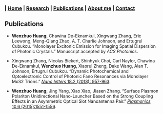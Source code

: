 ### | [Home](../index.md) | [Research](../research/index.md) | [Publications](../publications/index.md) | [About me](../aboutme/index.md) | [Contact](../contact/index.md)

## Publications

* **Wenzhuo Huang**, Chawina De-Eknamkul, Xingwang Zhang, Eric Leewong, Meng-Qiang Zhao, A. T. Charlie Johnson, and Ertugrul Cubukcu. 
“Monolayer Excitonic Emission for Imaging Spatial Dispersion of Photonic Crystals.” Manuscript accepted by _ACS Photonics_.

<!--* Xingwang Zhang, Xiaojie Zhang, **Wenzhuo Huang**, Sefaattin Tongay, and Ertugrul Cubukcu. 
“Self-resonant Exciton-polaritons in an Ultrathin WS2 Photonic Crystal.” Manuscript submitted to _Nature Photonics_.-->

* Xingwang Zhang, Nicolas Biekert, Shinhyuk Choi, Carl Naylor, Chawina De-Eknamkul, **Wenzhuo Huang**, Xiaorui Zheng, Dake Wang, 
Alan T. Johnson, Ertugrul  Cubukcu. “Dynamic Photochemical and Optoelectronic Control of Photonic Fano Resonances via Monolayer 
MoS2 Trions.” [_Nano letters_ 18.2 (2018): 957-963](https://pubs.acs.org/doi/pdf/10.1021/acs.nanolett.7b04355). 

<!-- * **Wenzhuo Huang**, Hai Zhu, Ertugrul Cubukcu. “Electrostatic Tuning of Fano Resonances in Plasmonic Metamaterial Absorber.” 
Manuscript prepared for _Applied Physics Letters_.-->

* **Wenzhuo Huang**, Jing Yang, Xiao Xiao, Jiasen Zhang. “Surface Plasmon Polariton Unidirectional Nano-Launcher Based on the 
Strong Coupling Effects in an Asymmetric Optical Slot Nanoantenna Pair.” [_Plasmonics_ 10.6 (2015):1551-1556](https://link.springer.com/content/pdf/10.1007%2Fs11468-015-9970-x.pdf).

